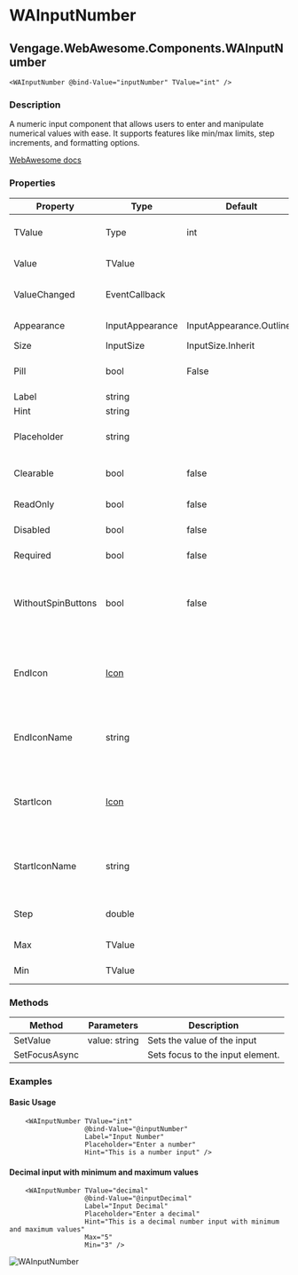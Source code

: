 ﻿# WAInputNumber
## Vengage.WebAwesome.Components.WAInputNumber

```HTML+Razor
<WAInputNumber @bind-Value="inputNumber" TValue="int" />
```

### Description
A numeric input component that allows users to enter and manipulate numerical values with ease. It supports features like min/max limits, step increments, and formatting options.

[WebAwesome docs](https://webawesome.com/docs/component)

### Properties
| Property | Type   | Default | Description                              |
|----------|--------|---------|------------------------------------------|
| TValue | Type | int | The numeric type of the input (e.g., int, double, decimal). |
| Value | TValue |  | The current value of the input |
| ValueChanged | EventCallback<TValue> |  | Triggered when the input's value has changed |
| Appearance | InputAppearance | InputAppearance.Outlined | The input's visual appearance. |
| Size | InputSize | InputSize.Inherit | The input's size. |
| Pill | bool | False | Draws a pill-style input with rounded edges. |
| Label | string |  | The input's label |
| Hint | string |  | The input's hint text. |
| Placeholder | string |  | Placeholder text to show as a hint when the input is empty. |
| Clearable | bool | false | Adds a clear button when the input is not empty. |
| ReadOnly | bool | false | Makes the input readonly. |
| Disabled | bool | false | Maked the input disabled. |
| Required | bool | false | Makes the input a required field. |
| WithoutSpinButtons | bool | false | Hides the browser's built-in increment/decrement spin buttons for number inputs. Defaults to false. |
| EndIcon    | [Icon](/docs/IconClass.md) |  | The icon to draw in the end slot. Alternatively, use EndIconName to specify the name of the icon. |
| EndIconName    | string  |       |The name of the icon to draw in the end slot. Available names depend on the icon library being used.  |
| StartIcon | [Icon](/docs/IconClass.md) || The icon to draw in the start slot. Altneratively, use StartIconName to specify the name of the icon. |
| StartIconName | string | | The name of the icon to draw in the start slot. Available names depend on the icon library being used. |
| Step | double |  | Specifies the granularity that the value must adhere to. |
| Max | TValue |  | The input's maximum value |
| Min | TValue |  | The input's minimum value |


### Methods
| Method      | Parameters       | Description                              |
|-------------|------------------|------------------------------------------|
| SetValue  | value: string   | Sets the value of the input |
| SetFocusAsync |  | Sets focus to the input element. |

### Examples

#### Basic Usage
```HTML+Razor
    <WAInputNumber TValue="int"
                   @bind-Value="@inputNumber"
                   Label="Input Number"
                   Placeholder="Enter a number"
                   Hint="This is a number input" />
```

#### Decimal input with minimum and maximum values
```HTML+Razor
    <WAInputNumber TValue="decimal"
                   @bind-Value="@inputDecimal"
                   Label="Input Decimal"
                   Placeholder="Enter a decimal"
                   Hint="This is a decimal number input with minimum and maximum values"
                   Max="5"
                   Min="3" />
```

![WAInputNumber](https://github.com/user-attachments/assets/7e22e905-35f8-4a82-b811-0903b14c6986)